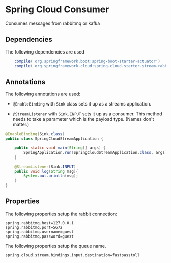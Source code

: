 # Spring Cloud Consumer

Consumes messages from rabbitmq or kafka

## Dependencies

The following dependencies are used 

```groovy
	compile('org.springframework.boot:spring-boot-starter-actuator')
	compile('org.springframework.cloud:spring-cloud-starter-stream-rabbit')
```

## Annotations

The following annotations are used: 

- `@EnableBinding` with `Sink` class sets it up as a streams application.

- `@StreamListener` with `Sink.INPUT` sets it up as a consumer. This method needs to take a parameter which is the payload type. (Names don't matter.)


```java
@EnableBinding(Sink.class)
public class SpringCloudStreamApplication {

	public static void main(String[] args) {
		SpringApplication.run(SpringCloudStreamApplication.class, args);
	}

	@StreamListener(Sink.INPUT)
	public void log(String msg){
		System.out.println(msg);
	}
}

``` 

## Properties

The following properties setup the rabbit connection:

```properties
spring.rabbitmq.host=127.0.0.1
spring.rabbitmq.port=5672
spring.rabbitmq.username=guest
spring.rabbitmq.password=guest
```

The following properties setup the queue name.

```properties
spring.cloud.stream.bindings.input.destination=fastpasstoll
```